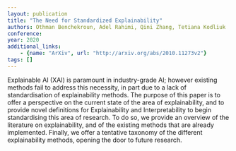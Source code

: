 ```yaml
---
layout: publication
title: "The Need for Standardized Explainability"
authors: Othman Benchekroun, Adel Rahimi, Qini Zhang, Tetiana Kodliuk
conference: 
year: 2020
additional_links: 
    - {name: "ArXiv", url: "http://arxiv.org/abs/2010.11273v2"}
tags: []
---
```

Explainable AI (XAI) is paramount in industry-grade AI; however existing
methods fail to address this necessity, in part due to a lack of
standardisation of explainability methods. The purpose of this paper is to
offer a perspective on the current state of the area of explainability, and to
provide novel definitions for Explainability and Interpretability to begin
standardising this area of research. To do so, we provide an overview of the
literature on explainability, and of the existing methods that are already
implemented. Finally, we offer a tentative taxonomy of the different
explainability methods, opening the door to future research.
